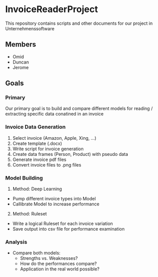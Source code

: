 # InvoiceReaderProject
This repository contains scripts and other documents for our project in Unternehmenssoftware

## Members
- Omid
- Duncan
- Jerome

## Goals

### Primary

Our primary goal is to build and compare different models for reading / extracting specific data conatined in an invoice

### Invoice Data Generation
1. Select invoice (Amazon, Apple, Xing, ...)
2. Create template (.docx)
3. Write script for invoice generation
4. Create data frames (Person, Product) with pseudo data
5. Generate invoice pdf files
6. Convert invoice files to .png files

### Model Building
1. Method: Deep Learning
  *  Pump different invoice types into Model
  *  Callibrate Model to increase performance
2. Method: Ruleset
  *  Write a logical Ruleset for each invoice variation
  *  Save output into csv file for performance examination

### Analysis
- Compare both models:
  *  Strengths vs. Weaknesses?
  *  How do the performances compare?
  *  Application in the real world possible?
